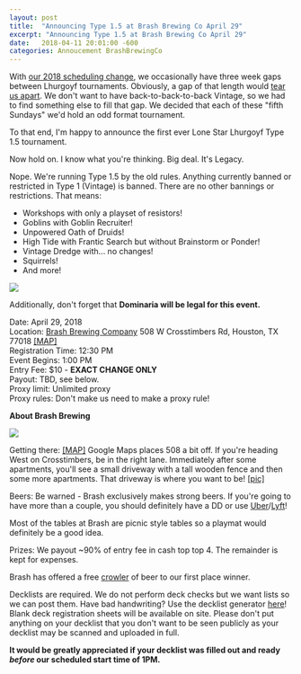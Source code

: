 ```yaml
---
layout: post
title:  "Announcing Type 1.5 at Brash Brewing Co April 29"
excerpt: "Announcing Type 1.5 at Brash Brewing Co April 29"
date:   2018-04-11 20:01:00 -600
categories: Annoucement BrashBrewingCo
---
```


With [our 2018 scheduling change](http://lonestarlhurgoyfs.com/2017-12-22-Announcement-Changes-to-Vintage-Scheduling-in-2018/), we occasionally have three week gaps between Lhurgoyf tournaments. Obviously, a gap of that length would [tear us apart](https://media1.giphy.com/media/3o751ZGnnh1aRKf34Q/200.gif). We don't want to have back-to-back-to-back Vintage, so we had to find something else to fill that gap. We decided that each of these "fifth Sundays" we'd hold an odd format tournament.

To that end, I'm happy to announce the first ever Lone Star Lhurgoyf Type 1.5 tournament.

Now hold on. I know what you're thinking. Big deal. It's Legacy.

Nope. We're running Type 1.5 by the old rules. Anything currently banned or restricted in Type 1 (Vintage) is banned. There are no other bannings or restrictions. That means:

* Workshops with only a playset of resistors!
* Goblins with Goblin Recruiter!
* Unpowered Oath of Druids!
* High Tide with Frantic Search but without Brainstorm or Ponder!
* Vintage Dredge with... no changes!
* Squirrels!
* And more!

![](https://images.lonestarlhurgoyfs.com/2018/04/29/type_15_cards.jpg)

Additionally, don't forget that **Dominaria will be legal for this event.**

Date: April 29, 2018  
Location: [Brash Brewing Company](https://www.facebook.com/Brash-brewing-company-229796680431006/)  508 W Crosstimbers Rd, Houston, TX 77018 [[MAP]](https://goo.gl/maps/JbUmv9nZm1B2)  
Registration Time: 12:30 PM  
Event Begins: 1:00 PM  
Entry Fee: $10 - **EXACT CHANGE ONLY**  
Payout: TBD, see below.  
Proxy limit: Unlimited proxy  
Proxy rules: Don't make us need to make a proxy rule!  

**About Brash Brewing**

![](https://images.lonestarlhurgoyfs.com/brash/logo.png)

Getting there: [[MAP]](https://goo.gl/maps/JbUmv9nZm1B2) Google Maps places 508 a bit off. If you're heading West on Crosstimbers, be in the right lane. Immediately after some apartments, you'll see a small driveway with a tall wooden fence and then some more apartments. That driveway is where you want to be! [[pic]](https://images.lonestarlhurgoyfs.com/brash/map.png)

Beers: Be warned - Brash exclusively makes strong beers. If you're going to have more than a couple, you should definitely have a DD or use [Uber](https://uber.com/invite/xpd86)/[Lyft](https://lyft.com/ici/SAM51400)!

Most of the tables at Brash are picnic style tables so a playmat would definitely be a good idea.

Prizes: We payout ~90% of entry fee in cash top top 4. The remainder is kept for expenses.

Brash has offered a free [crowler](http://www.bonappetit.com/drinks/beer/article/what-is-a-crowler-beer) of beer to our first place winner.

Decklists are required. We do not perform deck checks but we want lists so we can post them. Have bad handwriting? Use the decklist generator [here](https://decklist.org)! Blank deck registration sheets will be available on site. Please don't put anything on your decklist that you don't want to be seen publicly as your decklist may be scanned and uploaded in full.

**It would be greatly appreciated if your decklist was filled out and ready *before* our scheduled start time of 1PM.**